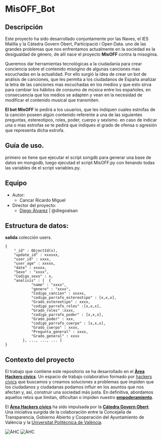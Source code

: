 # MisOFF_Bot

## Descripción
Este proyecto ha sido desarrollado conjuntamente por las Naves, el IES Malilla y la Càtedra Govern Obert, Participació i Open Data.
uno de las grandes problemas que nos enfrentamos actualmente en la sociedad es la desigualdad de género, de allí nace el proyecto **MisOFF** contra la misoginia. 

Queremos dar herramientas tecnológicas a la ciudadanía para crear conciencia sobre el contenido misógino de algunas canciones mas escuchadas en la actualidad. Por ello surgió la idea de crear un bot de análisis de canciones, que les permita a los ciudadanos de España analizar la letra de las canciones mas escuchadas en los medios y que esto sirva para cambiar los hábitos de consumo de música entre los españoles, en consecuencia que los medios se adapten y vean en la necesidad de modificar el contenido musical que transmiten.

**El bot MisOFF** le pedirá a los usuarios, que les indiquen cuales estrofas de la canción poseen algún contenido referente a una de las siguientes preguntas, estereotipos, roles, poder, cuerpo y sexismo. en caso de indicar una o mas estrofas se te pedirá que indiques el grado de ofensa o agresión que representa dicha estrofa. 

## Guía de uso.
primero se tiene que ejecutar el script songdb para generar una base de datos en mongodb, luego ejecutad el script MisOFF.py con llenando todas las variables de el script variables.py. 

## Equipo

- Autor:
  - Cancar Ricardo Miguel
- Director del proyecto:
  - [Diego Álvarez](https://about.me/diegoalsan) | @diegoalsan

## Estructura de datos:
**salida** colección users.
```
{
    "_id" : ObjectId(x),
    "update_id" : xxxxxx,
    "user_id" : xxxx,
    "user_age" : xxxxx,
    "date" : xxxxx,
    "Sexo" : "xxxx",
    "Codigo_sexo" : x,
    "analisis" : [	{
			"name" : "xxxx",
			"genero" : "xxxx",
			"Codigo_cancion" : xxxxx,
			"codigo_parrafo_estereotipo" : [x,x,x],
			"Grado_estereotipo" : xxxx,
			"codigo_parrafo_roles" :[x,x,x],
			"Grado_roles" :xxxx,
			"codigo_parrafo_poder" : [x,x,x],
			"Grado_poder" : xxx,
			"codigo_parrafo_cuerpo" : [x,x,x],
			"Grado_cuerpo" : xxxx,
			"Pregunta_general" : xxxx,
			"Grado_general" : xxxx
		}, ..., ..., ... ]
}

```



## Contexto del proyecto

El trabajo que contiene este repositorio se ha desarrollado en el [**Àrea Hackers cívics**](http://civichackers.cc). Un espacio de trabajo colaborativo formado por [hackers cívics](http://civichackers.webs.upv.es/conocenos/que-es-una-hacker-civicoa/) que buscamos y creamos soluciones a problemas que impiden que los ciudadanos y ciudadanas podamos influir en los asuntos que nos afectan y, así, construir una sociedad más justa. En definitiva, abordamos aquellos retos que limitan, dificultan o impiden nuestro [**empoderamiento**](http://civichackers.webs.upv.es/conocenos/una-aproximacion-al-concepto-de-empoderamiento/).

El [**Àrea Hackers cívics**](http://civichackers.cc) ha sido impulsada por la [**Cátedra Govern Obert**](http://www.upv.es/contenidos/CATGO/info/). Una iniciativa surgida de la colaboración entre la Concejalía de Transparencia, Gobierno Abierto y Cooperación del Ayuntamiento de València y la [Universitat Politècnica de València](http://www.upv.es).

  ![ÀHC](http://civichackers.webs.upv.es/wp-content/uploads/2017/02/Logo_CGO_web.png) ![ÀHC](http://civichackers.webs.upv.es/wp-content/uploads/2017/02/logo_AHC_web.png)



